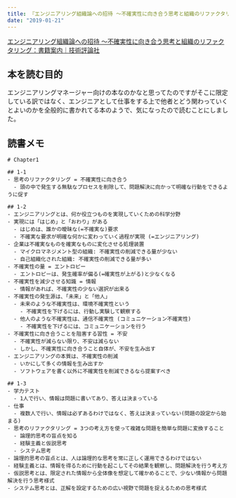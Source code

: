 ```yaml
---
title: 『エンジニアリング組織論への招待 ～不確実性に向き合う思考と組織のリファクタリング』 を読む
date: "2019-01-21"
---
```


[エンジニアリング組織論への招待 ～不確実性に向き合う思考と組織のリファクタリング：書籍案内｜技術評論社](https://gihyo.jp/book/2018/978-4-7741-9605-3)

## 本を読む目的
エンジニアリングマネージャー向けの本なのかなと思ってたのですがそこに限定している訳ではなく、エンジニアとして仕事をする上で他者とどう関わっていくとよいのかを全般的に書かれてる本のようで、気になったので読むことにしました。


## 読書メモ

```
# Chapter1

## 1-1
- 思考のリファクタリング = 不確実性に向き合う
  - 頭の中で発生する無駄なプロセスを削除して、問題解決に向かって明確な行動をできるように促す

## 1-2
- エンジニアリングとは、何か役立つものを実現していくための科学分野
- 実現には「はじめ」と「おわり」がある
  - はじめは、誰かの曖昧な(=不確実な)要求
  - 不確実な要求が明確な何かに変わっていく過程が実現 (=エンジニアリング)
- 企業は不確実なものを確実なものに変化させる処理装置
  - マイクロマネジメント型の組織: 不確実性の削減できる量が少ない
  - 自己組織化された組織: 不確実性の削減できる量が多い
- 不確実性の量 = エントロピー
  - エントロピーは、発生確率が偏る(=確実性が上がる)と少なくなる
- 不確実性を減少させる知識 = 情報
  - 情報があれば、不確実性の少ない選択が出来る
- 不確実性の発生源は、「未来」と「他人」
  - 未来のような不確実性は、環境不確実性という
    - 不確実性を下げるには、行動し実験して観察する
  - 他人のような不確実性は、通信不確実性 (コミュニケーション不確実性)
    - 不確実性を下げるには、コミュニケーションを行う
- 不確実性に向き合うことを阻害する習性 = 不安
  - 不確実性が減らない限り、不安は減らない
  - しかし、不確実性に向き合うこと自体が、不安を生み出す
- エンジニアリングの本質は、不確実性の削減
  - いかにして多くの情報を生み出すか
  - ソフトウェアを書く以外に不確実性を削減できるなら提案すべき

## 1-3
- 学力テスト
  - 1人で行い、情報は問題に書いてあり、答えは決まっている
- 仕事
  - 複数人で行い、情報は必ずあるわけではなく、答えは決まっていない(問題の設定から始まる)
- 思考のリファクタリング = 3つの考え方を使って複雑な問題を簡単な問題に変換すること
  - 論理的思考の盲点を知る
  - 経験主義と仮説思考
  - システム思考
- 論理的思考の盲点とは、人は論理的な思考を常に正しく運用できるわけではない
- 経験主義とは、情報を得るために行動を起こしてその結果を観察し、問題解決を行う考え方
- 仮説思考とは、限定された情報から全体像を想定して確かめることで、少ない情報から問題解決を行う思考様式
- システム思考とは、正解を設定するための広い視野で問題を捉えるための思考様式



```


